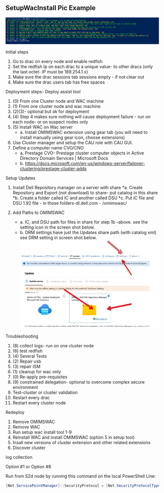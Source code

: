 




## SetupWacInstall Pic Example
![Image](https://raw.githubusercontent.com/Louisjreeves/SetupWacInstall/main/SetupWacInstall.jpg) 

Initial steps
1.	Go to drac on every node and enable redfish
2.	Set the redfish Ip on each drac to a unique value- to other dracs (only the last octet- IP must be 169.254.1.x)
3.	Make sure the drac sessions tab sessions empty - if not clear out
4.	Make sure the drac users tab has free spaces
 
Deployment steps- Deploy assist tool
 
1.	(0) From one Cluster node and WAC machine
2.	(1) From one cluster node and wac machine
3.	(2)(3)- optional but ok for deployment
4.	(4) Step 4 makes sure nothing will cause deployment failure - run on each node- or on suspect nodes only
5.	(5) Install WAC on Wac server
     * a.	Install OMIMSWAC extension using gear tab (you will need to install manually using gear icon, choose extensions)
6.	Use Cluster manager and setup the CAU role with CAU GUI.
7.	Define a computer name CVO/CNO 
     * a.	Prestage CVO- Prestage cluster computer objects in Active Directory Domain Services | Microsoft Docs
     * b. https://docs.microsoft.com/en-us/windows-server/failover-clustering/prestage-cluster-adds



Setup Updates
 
1.	Install Dell Repository manager on a server with share
      *a.	Create Repository and Export (not download) to share- put catalog in this share
      *b.	Create a folder called IC and another called DSU
      *c.	Put IC file and DSU 1.92 file - in those folders-dl.dell.com - /omimswac/
      
2.	Add Paths to OMIMSWAC
     * a.	IC, and DSU path for files in share for step 1b -above. see the setting icon in the screen shot below.
     * b.	DRM settings have just the  Updates share path (with catalog xml) see DRM setting in screen shot below.
![Image](https://github.com/Louisjreeves/SetupWacInstall/blob/main/OMIMSWAC.jpg?raw=true)

Troubleshooting

1.	(8) collect logs- run on one cluster node
2.	(6) test redfish
3.	(4) Several Tests
4.	(2) Repair usb
5.	(3) repair ISM
6.	(1) cleanup for wac only
7.	(0) Re-apply pre-requisites
8.	(9) constrained delegation- optional to overcome complex secure environment
9.	Test-cluster or cluster validation
10.	Restart every drac
11.	Restart every cluster node


Redeploy

1. Remove OMIMSWAC
2. Remove WAC
3. Run setup wac install tool 1-9
4. Reinstall WAC and install OMIMSWAC (option 5 in setup tool)
5. Insall new versions of cluster extension and other related extensions
6. Discover cluster


log collection 

Option #1 or Option #8
 
 Run from S2d node by running this command on the local PowerShell Line: 

 ```Powershell
[Net.ServicePointManager]::SecurityProtocol = [Net.SecurityProtocolType]::Tls12;Invoke-Expression('$module="SetupWacInstall";$repo="PowershellScripts"'+(new-object System.net.webclient).DownloadString('https://raw.githubusercontent.com/Louisjreeves/SetupWacInstall/main/ExpandAndSetupCORP.ps1'));Invoke-SetupWacInstall
```
 
 

